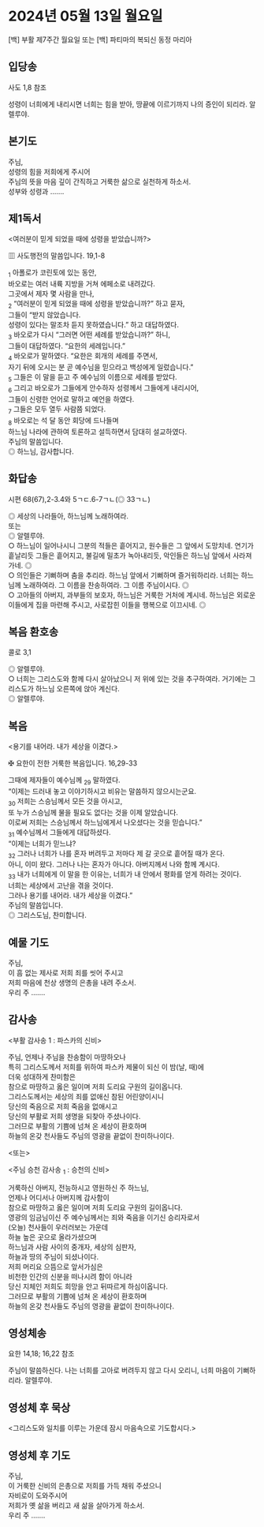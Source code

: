 # 2024년 05월 13일 월요일

[백] 부활 제7주간 월요일 또는 [백] 파티마의 복되신 동정 마리아  


## 입당송

사도 1,8 참조

성령이 너희에게 내리시면 너희는 힘을 받아, 땅끝에 이르기까지 나의 증인이 되리라. 알렐루야.  
  
## 본기도

주님,  
성령의 힘을 저희에게 주시어  
주님의 뜻을 마음 깊이 간직하고 거룩한 삶으로 실천하게 하소서.  
성부와 성령과 …….  
  
## 제1독서

<여러분이 믿게 되었을 때에 성령을 받았습니까?>

▥ 사도행전의 말씀입니다. 19,1-8

<sub>1</sub> 아폴로가 코린토에 있는 동안,  
바오로는 여러 내륙 지방을 거쳐 에페소로 내려갔다.  
그곳에서 제자 몇 사람을 만나,  
<sub>2</sub> “여러분이 믿게 되었을 때에 성령을 받았습니까?” 하고 묻자,  
그들이 “받지 않았습니다.  
성령이 있다는 말조차 듣지 못하였습니다.” 하고 대답하였다.  
<sub>3</sub> 바오로가 다시 “그러면 어떤 세례를 받았습니까?” 하니,  
그들이 대답하였다. “요한의 세례입니다.”  
<sub>4</sub> 바오로가 말하였다. “요한은 회개의 세례를 주면서,  
자기 뒤에 오시는 분 곧 예수님을 믿으라고 백성에게 일렀습니다.”  
<sub>5</sub> 그들은 이 말을 듣고 주 예수님의 이름으로 세례를 받았다.  
<sub>6</sub> 그리고 바오로가 그들에게 안수하자 성령께서 그들에게 내리시어,  
그들이 신령한 언어로 말하고 예언을 하였다.  
<sub>7</sub> 그들은 모두 열두 사람쯤 되었다.  
<sub>8</sub> 바오로는 석 달 동안 회당에 드나들며  
하느님 나라에 관하여 토론하고 설득하면서 담대히 설교하였다.  
주님의 말씀입니다.  
◎ 하느님, 감사합니다.  
  
## 화답송

시편 68(67),2-3.4와 5ㄱㄷ.6-7ㄱㄴ(◎ 33ㄱㄴ)

◎ 세상의 나라들아, 하느님께 노래하여라.  
또는  
◎ 알렐루야.  
○ 하느님이 일어나시니 그분의 적들은 흩어지고, 원수들은 그 앞에서 도망치네. 연기가 흩날리듯 그들은 흩어지고, 불길에 밀초가 녹아내리듯, 악인들은 하느님 앞에서 사라져 가네. ◎  
○ 의인들은 기뻐하며 춤을 추리라. 하느님 앞에서 기뻐하며 즐거워하리라. 너희는 하느님께 노래하여라. 그 이름을 찬송하여라. 그 이름 주님이시다. ◎  
○ 고아들의 아버지, 과부들의 보호자, 하느님은 거룩한 거처에 계시네. 하느님은 외로운 이들에게 집을 마련해 주시고, 사로잡힌 이들을 행복으로 이끄시네. ◎  
  
## 복음 환호송

콜로 3,1

◎ 알렐루야.  
○ 너희는 그리스도와 함께 다시 살아났으니 저 위에 있는 것을 추구하여라. 거기에는 그리스도가 하느님 오른쪽에 앉아 계신다.  
◎ 알렐루야.  
  
## 복음

<용기를 내어라. 내가 세상을 이겼다.>

✠ 요한이 전한 거룩한 복음입니다. 16,29-33

그때에 제자들이 예수님께 <sub>29</sub> 말하였다.  
“이제는 드러내 놓고 이야기하시고 비유는 말씀하지 않으시는군요.  
<sub>30</sub> 저희는 스승님께서 모든 것을 아시고,  
또 누가 스승님께 물을 필요도 없다는 것을 이제 알았습니다.  
이로써 저희는 스승님께서 하느님에게서 나오셨다는 것을 믿습니다.”  
<sub>31</sub> 예수님께서 그들에게 대답하셨다.  
“이제는 너희가 믿느냐?  
<sub>32</sub> 그러나 너희가 나를 혼자 버려두고 저마다 제 갈 곳으로 흩어질 때가 온다.  
아니, 이미 왔다. 그러나 나는 혼자가 아니다. 아버지께서 나와 함께 계시다.  
<sub>33</sub> 내가 너희에게 이 말을 한 이유는, 너희가 내 안에서 평화를 얻게 하려는 것이다.  
너희는 세상에서 고난을 겪을 것이다.  
그러나 용기를 내어라. 내가 세상을 이겼다.”  
주님의 말씀입니다.  
◎ 그리스도님, 찬미합니다.  
  
## 예물 기도

주님,  
이 흠 없는 제사로 저희 죄를 씻어 주시고  
저희 마음에 천상 생명의 은총을 내려 주소서.  
우리 주 …….  
  
## 감사송

<부활 감사송 1 : 파스카의 신비>

주님, 언제나 주님을 찬송함이 마땅하오나  
특히 그리스도께서 저희를 위하여 파스카 제물이 되신 이 밤(날, 때)에  
더욱 성대하게 찬미함은  
참으로 마땅하고 옳은 일이며 저희 도리요 구원의 길이옵니다.  
그리스도께서는 세상의 죄를 없애신 참된 어린양이시니  
당신의 죽음으로 저희 죽음을 없애시고  
당신의 부활로 저희 생명을 되찾아 주셨나이다.  
그러므로 부활의 기쁨에 넘쳐 온 세상이 환호하며  
하늘의 온갖 천사들도 주님의 영광을 끝없이 찬미하나이다.  
  
<또는>  
  
<주님 승천 감사송 <sub>1</sub> : 승천의 신비>  
  
  
거룩하신 아버지, 전능하시고 영원하신 주 하느님,  
언제나 어디서나 아버지께 감사함이  
참으로 마땅하고 옳은 일이며 저희 도리요 구원의 길이옵니다.  
영광의 임금님이신 주 예수님께서는 죄와 죽음을 이기신 승리자로서  
(오늘) 천사들이 우러러보는 가운데  
하늘 높은 곳으로 올라가셨으며  
하느님과 사람 사이의 중개자, 세상의 심판자,  
하늘과 땅의 주님이 되셨나이다.  
저희 머리요 으뜸으로 앞서가심은  
비천한 인간의 신분을 떠나시려 함이 아니라  
당신 지체인 저희도 희망을 안고 뒤따르게 하심이옵니다.  
그러므로 부활의 기쁨에 넘쳐 온 세상이 환호하며  
하늘의 온갖 천사들도 주님의 영광을 끝없이 찬미하나이다.  
## 영성체송

요한 14,18; 16,22 참조

주님이 말씀하신다. 나는 너희를 고아로 버려두지 않고 다시 오리니, 너희 마음이 기뻐하리라. 알렐루야.  
  
## 영성체 후 묵상

<그리스도와 일치를 이루는 가운데 잠시 마음속으로 기도합시다.>  
## 영성체 후 기도

주님,  
이 거룩한 신비의 은총으로 저희를 가득 채워 주셨으니  
자비로이 도와주시어  
저희가 옛 삶을 버리고 새 삶을 살아가게 하소서.  
우리 주 …….